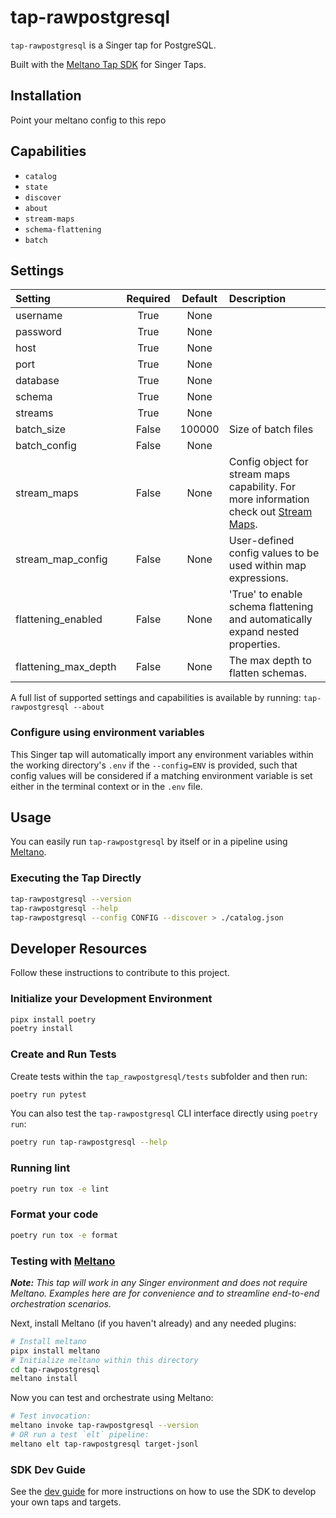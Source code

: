 # tap-rawpostgresql

`tap-rawpostgresql` is a Singer tap for PostgreSQL.

Built with the [Meltano Tap SDK](https://sdk.meltano.com) for Singer Taps.


## Installation

Point your meltano config to this repo

## Capabilities

* `catalog`
* `state`
* `discover`
* `about`
* `stream-maps`
* `schema-flattening`
* `batch`

## Settings

| Setting             | Required | Default | Description |
|:--------------------|:--------:|:-------:|:------------|
| username            | True     | None    |             |
| password            | True     | None    |             |
| host                | True     | None    |             |
| port                | True     | None    |             |
| database            | True     | None    |             |
| schema              | True     | None    |             |
| streams             | True     | None    |             |
| batch_size          | False    |  100000 | Size of batch files |
| batch_config        | False    | None    |             |
| stream_maps         | False    | None    | Config object for stream maps capability. For more information check out [Stream Maps](https://sdk.meltano.com/en/latest/stream_maps.html). |
| stream_map_config   | False    | None    | User-defined config values to be used within map expressions. |
| flattening_enabled  | False    | None    | 'True' to enable schema flattening and automatically expand nested properties. |
| flattening_max_depth| False    | None    | The max depth to flatten schemas. |

A full list of supported settings and capabilities is available by running: `tap-rawpostgresql --about`

### Configure using environment variables

This Singer tap will automatically import any environment variables within the working directory's
`.env` if the `--config=ENV` is provided, such that config values will be considered if a matching
environment variable is set either in the terminal context or in the `.env` file.

## Usage

You can easily run `tap-rawpostgresql` by itself or in a pipeline using [Meltano](https://meltano.com/).

### Executing the Tap Directly

```bash
tap-rawpostgresql --version
tap-rawpostgresql --help
tap-rawpostgresql --config CONFIG --discover > ./catalog.json
```

## Developer Resources

Follow these instructions to contribute to this project.

### Initialize your Development Environment

```bash
pipx install poetry
poetry install
```

### Create and Run Tests

Create tests within the `tap_rawpostgresql/tests` subfolder and
  then run:

```bash
poetry run pytest
```

You can also test the `tap-rawpostgresql` CLI interface directly using `poetry run`:

```bash
poetry run tap-rawpostgresql --help
```

### Running lint

```bash
poetry run tox -e lint
```

### Format your code

```bash
poetry run tox -e format
```

### Testing with [Meltano](https://www.meltano.com)

_**Note:** This tap will work in any Singer environment and does not require Meltano.
Examples here are for convenience and to streamline end-to-end orchestration scenarios._

Next, install Meltano (if you haven't already) and any needed plugins:

```bash
# Install meltano
pipx install meltano
# Initialize meltano within this directory
cd tap-rawpostgresql
meltano install
```

Now you can test and orchestrate using Meltano:

```bash
# Test invocation:
meltano invoke tap-rawpostgresql --version
# OR run a test `elt` pipeline:
meltano elt tap-rawpostgresql target-jsonl
```

### SDK Dev Guide

See the [dev guide](https://sdk.meltano.com/en/latest/dev_guide.html) for more instructions on how to use the SDK to
develop your own taps and targets.
